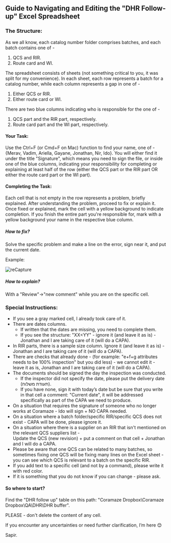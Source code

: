 ## Guide to Navigating and Editing the "DHR Follow-up" Excel Spreadsheet

### The Structure:
As we all know, each catalog number folder comprises batches, and each batch contains one of - 
1. QCS and RIR.
2. Route card and WI. 

The spreadsheet consists of sheets (not something critical to you, it was split for my convenience). 
In each sheet, each row represents a batch for a catalog number, while each column represents a gap in one of - 
1. Either QCS or RIR. 
2. Either route card or WI.

There are two blue columns indicating who is responsible for the one of -
1. QCS part and the RIR part, respectively.
2. Route card part and the WI part, respectively.

#### Your Task:
Use the Ctrl+F (or Cmd+F on Mac) function to find your name, one of - {Merav, Vadim, Ariella, Gayane, Jonathan, Nir, Ido}. 
You will either find it under the title "Signature", which means you need to sign the file, or inside one of the blue columns, indicating your responsibility for completing or explaining at least half of the row (either the QCS part or the RIR part OR either the route card part or the WI part).

#### Completing the Task:
Each cell that is not empty in the row represents a problem, briefly explained. 
After understanding the problem, proceed to fix or explain it. Once fixed or explained, mark the cell with a yellow background to indicate completion. 
If you finish the entire part you're responsible for, mark with a yellow background your name in the respective blue column.
##### How to fix? 
Solve the specific problem and make a line on the error, sign near it, and put the current date. 

Example: 
 
![reCapture](https://github.com/SapirUzanCoramaze/DHR-follow-up/assets/169580592/38e09560-bb87-45da-aae6-a857ca035ac5)

##### How to explain? 
With a "Review"->"new comment" while you are on the specific cell.

### Special Instructions:
- If you see a gray marked cell, I already took care of it.
- There are dates columns.
  - If written that the dates are missing, you need to complete them. 
  - If you see the structure: "XX<YY" - ignore it (and leave it as is) - Jonathan and I are taking care of it (will do a CAPA).
- In RIR parts, there is a sample size column. Ignore it (and leave it as is) - Jonathan and I are taking care of it (will do a CAPA).
- There are checks that already done - (for example: "e+f+g attributes needs to be 100% inspection" but you did less) - 
  we cannot edit it - leave it as is, Jonathan and I are taking care of it (will do a CAPA).
- The documents should be signed the day the inspection was conducted.
  - If the inspector did not specify the date, please put the delivery date (תעודת משלוח).
  - If you have none, sign it with today’s date but be sure that you write in that cell a comment: "Current date",  it will be addressed specifically as part of the CAPA we need to produce.
- On a situation that requires the signature of someone who no longer works at Coramaze - Ido will sign + NO CAPA needed.
- On a situation where a batch folder/specific RIR/specific QCS does not exist - CAPA will be done, please ignore it.
- On a situation where there is a supplier on an RIR that isn't mentioned on the relevant QCS suppliers list -  
  Update the QCS (new revision) + put a comment on that cell + Jonathan and I will do a CAPA.
- Please be aware that one QCS can be related to many batches, so sometimes fixing one QCS will be fixing many lines on the Excel sheet -
  you can see which QCS is relevant to a batch on the specific RIR.
- If you add text to a specific cell (and not by a command), please write it with red color.
- If it is something that you do not know if you can change - please ask.

#### So where to start?
Find the "DHR follow up" table on this path: "Coramaze Dropbox\Coramaze Dropbox\QA\DHR\DHR buffer".



PLEASE - don't delete the content of any cell.

If you encounter any uncertainties or need further clarification, I’m here 😊

Sapir.
